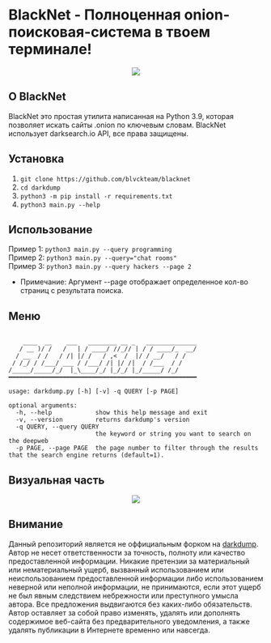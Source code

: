 # BlackNet - Полноценная onion-поисковая-система в твоем терминале!
<p align="center">
  <img src="https://github.com/blvckteam/blacknet/blob/main/imgs/logo.png?raw=true">
</p>

## О BlackNet
BlackNet это простая утилита написанная на Python 3.9, которая позволяет искать сайты .onion по ключевым словам. BlackNet использует darksearch.io API, все права защищены.
## Установка
1) ``git clone https://github.com/blvckteam/blacknet``<br/>
2) ``cd darkdump``<br/>
3) ``python3 -m pip install -r requirements.txt``<br/>
4) ``python3 main.py --help``<br/>
## Использование 
Пример 1: ``python3 main.py --query programming``<br/>
Пример 2: ``python3 main.py --query="chat rooms"``<br/>
Пример 3: ``python3 main.py --query hackers --page 2``<br/>
 - Примечаниe: Аргумент --page отображает определенное кол-во страниц с результата поиска.<br/>
## Меню
```

    ____  __    ___   ________ __ _   ______________
   / __ )/ /   /   | / ____/ //_// | / / ____/_  __/
  / __  / /   / /| |/ /   / ,<  /  |/ / __/   / /   
 / /_/ / /___/ ___ / /___/ /| |/ /|  / /___  / /    
/_____/_____/_/  |_\____/_/ |_/_/ |_/_____/ /_/     
━━━━━━━━━━━━━━━━━━━━━━━━━━━━━━━━━━━━━━━━━━━━━━━━━━━━

usage: darkdump.py [-h] [-v] -q QUERY [-p PAGE]

optional arguments:
  -h, --help            show this help message and exit
  -v, --version         returns darkdump's version
  -q QUERY, --query QUERY
                        the keyword or string you want to search on the deepweb
  -p PAGE, --page PAGE  the page number to filter through the results that the search engine returns (default=1).

```
## Визуальная часть
<p align="center">
  <img src="https://github.com/blvckteam/blacknet/blob/main/imgs/blacknet_ex.png?raw=true">
</p>

## Внимание
Данный репозиторий является не оффициальным форком на [darkdump](https://github.com/josh0xA/darkdump). Автор не несет ответственности за точность, полноту или качество предоставленной информации. Никакие претензии за материальный или нематериальный ущерб, вызванный использованием или неиспользованием предоставленной информации либо использованием неверной или неполной информации, не принимаются, если этот ущерб не был явным следствием небрежности или преступного умысла автора. Все предложения выдвигаются без каких-либо обязательств. Автор оставляет за собой право изменять, удалять или дополнять содержимое веб-сайта без предварительного уведомления, а также удалять публикации в Интернете временно или навсегда.

